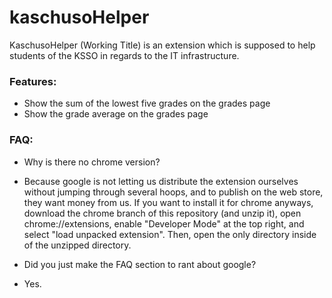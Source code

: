 # kaschusoHelper
KaschusoHelper (Working Title) is an extension which is supposed to help students of the KSSO in regards to the IT infrastructure.

### Features:
- Show the sum of the lowest five grades on the grades page
- Show the grade average on the grades page

### FAQ:
- Why is there no chrome version?
- Because google is not letting us distribute the extension ourselves without jumping through several hoops, and to publish on the web store, they want money from us. If you want to install it for chrome anyways, download the chrome branch of this repository (and unzip it), open chrome://extensions, enable "Developer Mode" at the top right, and select "load unpacked extension". Then, open the only directory inside of the unzipped directory.

- Did you just make the FAQ section to rant about google?
- Yes.

